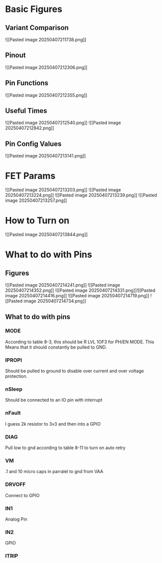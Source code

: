 
# Basic Figures
## Variant Comparison
![[Pasted image 20250407211738.png]]
## Pinout
![[Pasted image 20250407212306.png]]

## Pin Functions
![[Pasted image 20250407212355.png]]

## Useful Times
![[Pasted image 20250407212540.png]]
![[Pasted image 20250407212842.png]]


## Pin Config Values
![[Pasted image 20250407213141.png]]

# FET Params
![[Pasted image 20250407213203.png]]
![[Pasted image 20250407213224.png]]
![[Pasted image 20250407213239.png]]
![[Pasted image 20250407213257.png]]

# How to Turn on
![[Pasted image 20250407213844.png]]

# What to do with Pins
## Figures
![[Pasted image 20250407214241.png]]
![[Pasted image 20250407214352.png]]
![[Pasted image 20250407214331.png]]![[Pasted image 20250407214416.png]]
![[Pasted image 20250407214719.png]]
![[Pasted image 20250407214734.png]]
## What to do with pins
### MODE
According to table 8-3, this should be R LVL 1OF3 for PH/EN MODE. This Means that it should constantly be pulled to GND.
### IPROPI 
Should be pulled to ground to disable over current and over voltage protection.
### nSleep
Should be connected to an IO pin  with interrupt

### nFault
I guess 2k resistor to 3v3 and then into a GPIO

### DIAG
Pull low to gnd according to table 8-11 to turn on auto retry
### VM
.1 and 10 micro caps in parralel to gnd from VAA

### DRVOFF
Connect to GPIO

### IN1
Analog Pin

### IN2
GPIO 

### ITRIP
